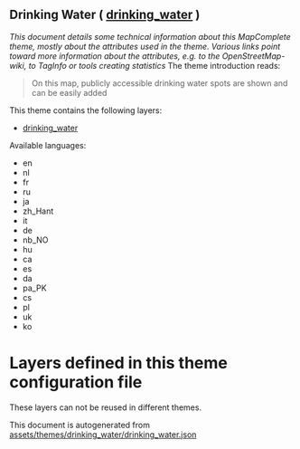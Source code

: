 [//]: # (WARNING: this file is automatically generated. Please find the sources at the bottom and edit those sources)

## Drinking Water ( [drinking_water](https://mapcomplete.org/drinking_water) )
_This document details some technical information about this MapComplete theme, mostly about the attributes used in the theme. Various links point toward more information about the attributes, e.g. to the OpenStreetMap-wiki, to TagInfo or tools creating statistics_
The theme introduction reads:

> On this map, publicly accessible drinking water spots are shown and can be easily added

This theme contains the following layers:

 - [drinking_water](../Layers/drinking_water.md)

Available languages:

 - en
 - nl
 - fr
 - ru
 - ja
 - zh_Hant
 - it
 - de
 - nb_NO
 - hu
 - ca
 - es
 - da
 - pa_PK
 - cs
 - pl
 - uk
 - ko

# Layers defined in this theme configuration file
These layers can not be reused in different themes.


This document is autogenerated from [assets/themes/drinking_water/drinking_water.json](https://github.com/pietervdvn/MapComplete/blob/develop/assets/themes/drinking_water/drinking_water.json)

